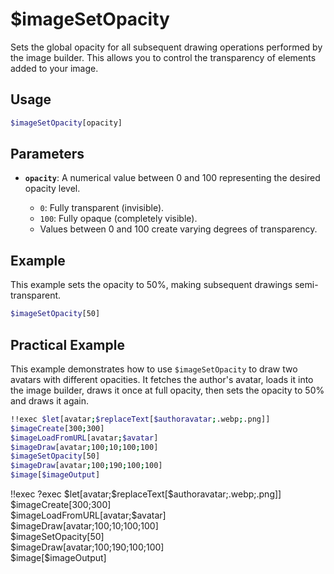 # $imageSetOpacity

Sets the global opacity for all subsequent drawing operations performed by the image builder. This allows you to control the transparency of elements added to your image.

## Usage

```bash
$imageSetOpacity[opacity]
```

## Parameters

*   **`opacity`**: A numerical value between 0 and 100 representing the desired opacity level.

    *   `0`:  Fully transparent (invisible).
    *   `100`: Fully opaque (completely visible).
    *   Values between 0 and 100 create varying degrees of transparency.

## Example

This example sets the opacity to 50%, making subsequent drawings semi-transparent.

```bash
$imageSetOpacity[50]
```

## Practical Example

This example demonstrates how to use `$imageSetOpacity` to draw two avatars with different opacities.  It fetches the author's avatar, loads it into the image builder, draws it once at full opacity, then sets the opacity to 50% and draws it again.

```bash
!!exec $let[avatar;$replaceText[$authoravatar;.webp;.png]]
$imageCreate[300;300]
$imageLoadFromURL[avatar;$avatar]
$imageDraw[avatar;100;10;100;100]
$imageSetOpacity[50]
$imageDraw[avatar;100;190;100;100]
$image[$imageOutput]
```

<discord-messages>
    <discord-message :bot="false" role-color="#ffcc9a" author="Member">
        !!exec ?exec $let[avatar;$replaceText[$authoravatar;.webp;.png]]<br>$imageCreate[300;300]<br>$imageLoadFromURL[avatar;$avatar]<br>$imageDraw[avatar;100;10;100;100]<br>$imageSetOpacity[50]<br>$imageDraw[avatar;100;190;100;100]<br>$image[$imageOutput]<br><br>
    </discord-message>
    <discord-message :bot="true" role-color="#0099ff" author="Custom Command" avatar="https://media.discordapp.net/avatars/725721249652670555/781224f90c3b841ba5b40678e032f74a.webp">
        <discord-embed slot="embeds" image="https://i.imgur.com/1lgsIxt.png">
        </discord-embed>
    </discord-message>
</discord-messages>